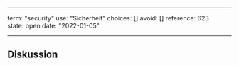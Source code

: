 
---
term:      "security"
use:       "Sicherheit"
choices:   []
avoid:     []
reference: 623        
state:     open
date:      "2022-01-05"

---

## Diskussion

